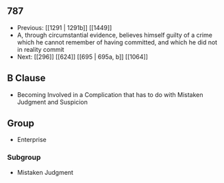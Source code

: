 ## 787
- Previous: [[1291 | 1291b]] [[1449]] 
- A, through circumstantial evidence, believes himself guilty of a crime which he cannot remember of having committed, and which he did not in reality commit
- Next: [[296]] [[624]] [[695 | 695a, b]] [[1064]] 

## B Clause
- Becoming Involved in a Complication that has to do with Mistaken Judgment and Suspicion

## Group
- Enterprise

### Subgroup
- Mistaken Judgment

